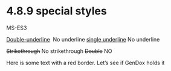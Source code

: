 <html dir="LTR" xmlns:mshelp="http://msdn.microsoft.com/mshelp" xmlns:ddue="http://ddue.schemas.microsoft.com/authoring/2003/5" xmlns:xlink="http://www.w3.org/1999/xlink" xmlns:tool="http://www.microsoft.com/tooltip">
 <body>
 <div id="header">
 <h1 class="heading">4.8.9 special styles</h1>
 </div>
 <div id="mainSection">
 <div id="mainBody">
 <div id="allHistory" class="saveHistory"></div>
 <div id="sectionSection0" class="section" name="collapseableSection">
 

<p>MS-ES3</p>

<p><u>Double-underline</u>  No underline <u>single underline</u>
No underline</p>

<p><s>Strikethrough</s> No strikethrough <s>Double</s> NO</p>

<div>

<p>Here is some text with a red
border. Let’s see if GenDox holds it</p>

</div>


 </div>
 </div>
 </div>
 </body>
</html>